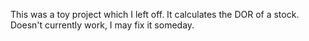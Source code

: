 This was a toy project which I left off. It calculates the DOR of a stock. Doesn't currently work, I may fix it someday.
